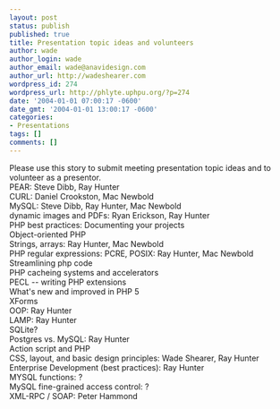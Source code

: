 ```yaml
---
layout: post
status: publish
published: true
title: Presentation topic ideas and volunteers
author: wade
author_login: wade
author_email: wade@anavidesign.com
author_url: http://wadeshearer.com
wordpress_id: 274
wordpress_url: http://phlyte.uphpu.org/?p=274
date: '2004-01-01 07:00:17 -0600'
date_gmt: '2004-01-01 13:00:17 -0600'
categories:
- Presentations
tags: []
comments: []
---
```

<p>Please use this story to submit meeting presentation topic ideas and to volunteer as a presentor.<br />
PEAR: Steve Dibb, Ray Hunter<br />
CURL: Daniel Crookston, Mac Newbold<br />
MySQL: Steve Dibb, Ray Hunter, Mac Newbold<br />
dynamic images and PDFs: Ryan Erickson, Ray Hunter<br />
PHP best practices: Documenting your projects<br />
Object-oriented PHP<br />
Strings, arrays: Ray Hunter, Mac Newbold<br />
PHP regular expressions: PCRE, POSIX: Ray Hunter, Mac Newbold<br />
Streamlining php code<br />
PHP cacheing systems and accelerators<br />
PECL -- writing PHP extensions<br />
What's new and improved in PHP 5<br />
XForms<br />
OOP: Ray Hunter<br />
LAMP: Ray Hunter<br />
SQLite?<br />
Postgres vs. MySQL: Ray Hunter<br />
Action script and PHP<br />
CSS, layout, and basic design principles: Wade Shearer, Ray Hunter<br />
Enterprise Development (best practices): Ray Hunter<br />
MYSQL functions: ?<br />
MySQL fine-grained access control: ?<br />
XML-RPC / SOAP: Peter Hammond</p>
